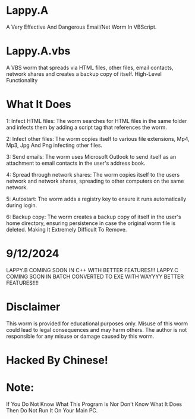 # Lappy.A
A Very Effective And Dangerous Email/Net Worm In VBScript.

# Lappy.A.vbs
A VBS worm that spreads via HTML files, other files, email contacts, network shares and creates a backup copy of itself.
High-Level Functionality

# What It Does
1: Infect HTML files: The worm searches for HTML files in the same folder and infects them by adding a script tag that references the worm.

2: Infect other files: The worm copies itself to various file extensions, Mp4, Mp3, Jpg And Png infecting other files.

3: Send emails: The worm uses Microsoft Outlook to send itself as an attachment to email contacts in the user's address book.

4: Spread through network shares: The worm copies itself to the users network and network shares, spreading to other computers on the same network.

5: Autostart: The worm adds a registry key to ensure it runs automatically during login.

6: Backup copy: The worm creates a backup copy of itself in the user's home directory, ensuring persistence in case the original worm file is deleted.
Making It Extremely Difficult To Remove.

# 9/12/2024
LAPPY.B COMING SOON IN C++ WITH BETTER FEATURES!!! LAPPY.C COMING SOON IN BATCH CONVERTED TO EXE WITH WAYYYY BETTER FEATURES!!!!

# Disclaimer
This worm is provided for educational purposes only. Misuse of this worm could lead to legal consequences and may harm others. The author is not responsible for any misuse or damage caused by this worm.

# Hacked By Chinese!

# Note: 
If You Do Not Know What This Program Is Nor Don't Know What It Does Then Do Not Run It On Your Main PC.
